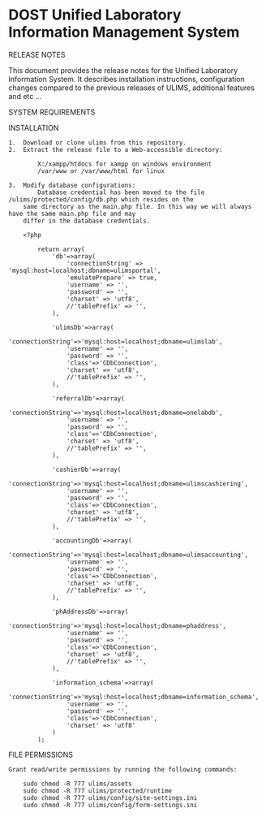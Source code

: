 DOST Unified Laboratory Information Management System
=====

RELEASE NOTES

This document provides the release notes for the Unified Laboratory Information System. It describes installation     instructions, configuration changes compared to the previous releases of ULIMS, additional features and etc ...

SYSTEM REQUIREMENTS



INSTALLATION

    1.  Download or clone ulims from this repository.
    2.  Extract the release file to a Web-accessible directory:
            
            X:/xampp/htdocs for xampp on windows environment
            /var/www or /var/www/html for linux
            
    3.  Modify database configurations:
            Database credential has been moved to the file /ulims/protected/config/db.php which resides on the 
        same directory as the main.php file. In this way we will always have the same main.php file and may
        differ in the database credentials.
            
        <?php

            return array(
            	'db'=>array(
            		'connectionString' => 'mysql:host=localhost;dbname=ulimsportal',
            		'emulatePrepare' => true,
            		'username' => '',
            		'password' => '',
            		'charset' => 'utf8',
            		//'tablePrefix' => '',
            	),
            	
            	'ulimsDb'=>array(
            		'connectionString'=>'mysql:host=localhost;dbname=ulimslab',
            		'username' => '',
            		'password' => '',
            		'class'=>'CDbConnection',
            		'charset' => 'utf8',
            		//'tablePrefix' => '',
            	),
            	
            	'referralDb'=>array(
            		'connectionString'=>'mysql:host=localhost;dbname=onelabdb',
            		'username' => '',
            		'password' => '',
            		'class'=>'CDbConnection',
            		'charset' => 'utf8',
            		//'tablePrefix' => '',
            	),
            	
            	'cashierDb'=>array(
            		'connectionString'=>'mysql:host=localhost;dbname=ulimscashiering',
            		'username' => '',
            		'password' => '',
            		'class'=>'CDbConnection',
            		'charset' => 'utf8',
            		//'tablePrefix' => '',
            	),
            	
            	'accountingDb'=>array(
            		'connectionString'=>'mysql:host=localhost;dbname=ulimsaccounting',
            		'username' => '',
            		'password' => '',
            		'class'=>'CDbConnection',
            		'charset' => 'utf8',
            		//'tablePrefix' => '',
            	),
            	
            	'phAddressDb'=>array(
            		'connectionString'=>'mysql:host=localhost;dbname=phaddress',
            		'username' => '',
            		'password' => '',
            		'class'=>'CDbConnection',
            		'charset' => 'utf8',
            		//'tablePrefix' => '',
            	),
            	
            	'information_schema'=>array(
            		'connectionString'=>'mysql:host=localhost;dbname=information_schema',
            		'username' => '',
            		'password' => '',
            		'class'=>'CDbConnection',
            		'charset' => 'utf8'
            	)
            );    


FILE PERMISSIONS

    Grant read/write permissions by running the following commands:

        sudo chmod -R 777 ulims/assets
        sudo chmod -R 777 ulims/protected/runtime
        sudo chmod -R 777 ulims/config/site-settings.ini
        sudo chmod -R 777 ulims/config/form-settings.ini

